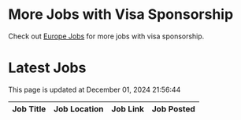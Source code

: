 # More Jobs with Visa Sponsorship

Check out [Europe Jobs](https://github.com/sureshparimi/europejobs#latest-jobs) for more jobs with visa sponsorship.

# Latest Jobs

This page is updated at December 01, 2024 21:56:44

| Job Title | Job Location | Job Link | Job Posted |
| --- | --- | --- | --- |
